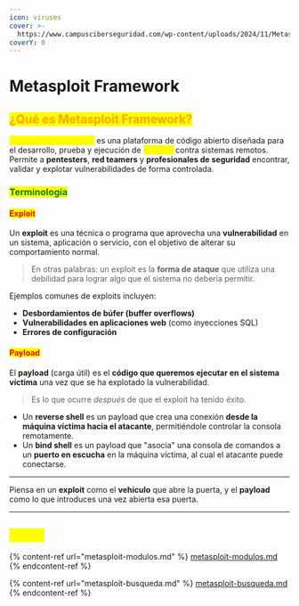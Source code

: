 ```yaml
---
icon: viruses
cover: >-
  https://www.campusciberseguridad.com/wp-content/uploads/2024/11/Metasploit_La-herramienta-esencial-en-Ciberseguridad.jpg
coverY: 0
---
```


# Metasploit Framework

## <mark style="color:orange;">¿Qué es Metasploit Framework?</mark>

<mark style="color:yellow;">**Metasploit Framework**</mark> es una plataforma de código abierto diseñada para el desarrollo, prueba y ejecución de <mark style="color:yellow;">**exploits**</mark> contra sistemas remotos. Permite a **pentesters**, **red teamers** y **profesionales de seguridad** encontrar, validar y explotar vulnerabilidades de forma controlada.

### <mark style="color:green;">Terminología</mark>

#### <mark style="color:red;">Exploit</mark>

Un **exploit** es una técnica o programa que aprovecha una **vulnerabilidad** en un sistema, aplicación o servicio, con el objetivo de alterar su comportamiento normal.

> En otras palabras: un exploit es la **forma de ataque** que utiliza una debilidad para lograr algo que el sistema no debería permitir.

Ejemplos comunes de exploits incluyen:

* **Desbordamientos de búfer (buffer overflows)**
* **Vulnerabilidades en aplicaciones web** (como inyecciones SQL)
* **Errores de configuración**

#### <mark style="color:red;">Payload</mark>

El **payload** (carga útil) es el **código que queremos ejecutar en el sistema víctima** una vez que se ha explotado la vulnerabilidad.

> Es lo que ocurre _después_ de que el exploit ha tenido éxito.

* Un **reverse shell** es un payload que crea una conexión **desde la máquina víctima hacia el atacante**, permitiéndole controlar la consola remotamente.
* Un **bind shell** es un payload que "asocia" una consola de comandos a un **puerto en escucha** en la máquina víctima, al cual el atacante puede conectarse.

***

Piensa en un **exploit** como el **vehículo** que abre la puerta, y el **payload** como lo que introduces una vez abierta esa puerta.

***

## <mark style="color:yellow;">Índice</mark>

{% content-ref url="metasploit-modulos.md" %}
[metasploit-modulos.md](metasploit-modulos.md)
{% endcontent-ref %}

{% content-ref url="metasploit-busqueda.md" %}
[metasploit-busqueda.md](metasploit-busqueda.md)
{% endcontent-ref %}
